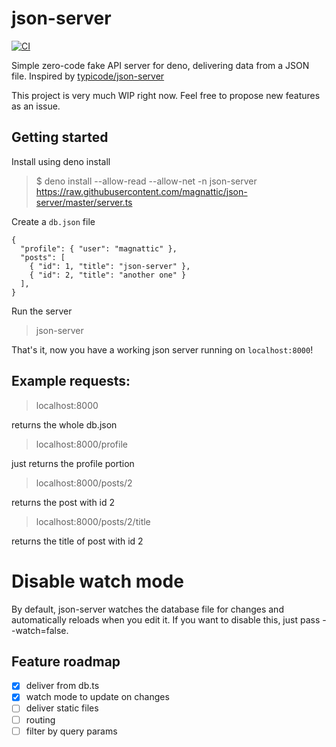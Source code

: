 # json-server

[![CI](https://github.com/magnattic/json-server/workflows/CI/badge.svg)](https://github.com/magnattic/json-server/actions?query=workflow%3ACI)

Simple zero-code fake API server for deno, delivering data from a JSON file. Inspired by [typicode/json-server](https://github.com/typicode/json-server)

This project is very much WIP right now. Feel free to propose new features as an issue.

## Getting started

Install using deno install

> \$ deno install --allow-read --allow-net -n json-server https://raw.githubusercontent.com/magnattic/json-server/master/server.ts

Create a `db.json` file

```
{
  "profile": { "user": "magnattic" },
  "posts": [
    { "id": 1, "title": "json-server" },
    { "id": 2, "title": "another one" }
  ],
}
```

Run the server

> json-server

That's it, now you have a working json server running on `localhost:8000`!

## Example requests:

> localhost:8000

returns the whole db.json

> localhost:8000/profile

just returns the profile portion

> localhost:8000/posts/2

returns the post with id 2

> localhost:8000/posts/2/title

returns the title of post with id 2

# Disable watch mode

By default, json-server watches the database file for changes and automatically reloads when you edit it. If you want to disable this, just pass --watch=false.

## Feature roadmap

- [x] deliver from db.ts
- [x] watch mode to update on changes
- [ ] deliver static files
- [ ] routing
- [ ] filter by query params
